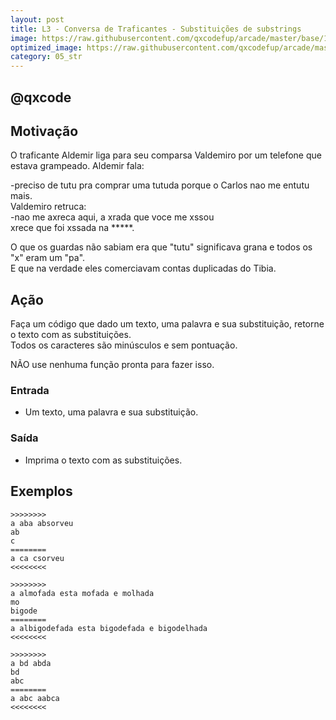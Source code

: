 ```yaml
---
layout: post
title: L3 - Conversa de Traficantes - Substituições de substrings
image: https://raw.githubusercontent.com/qxcodefup/arcade/master/base/124/__capa.jpg
optimized_image: https://raw.githubusercontent.com/qxcodefup/arcade/master/.indexer/thumbs/124/Readme.jpg
category: 05_str
---
```

<!-- DON'T EDIT THIS FILE, GENERATED BY SCRIPT -->
<!-- DON'T EDIT THIS FILE, GENERATED BY SCRIPT -->
<!-- DON'T EDIT THIS FILE, GENERATED BY SCRIPT -->
<!-- DON'T EDIT THIS FILE, GENERATED BY SCRIPT -->
<!-- DON'T EDIT THIS FILE, GENERATED BY SCRIPT -->
## @qxcode



## Motivação

O traficante Aldemir liga para seu comparsa Valdemiro por um telefone que estava grampeado. Aldemir fala:

  -preciso de tutu pra comprar uma tutuda porque o Carlos nao me entutu mais.  
Valdemiro retruca:  
  -nao me axreca aqui, a xrada que voce me xssou  
   xrece que foi xssada na \*\*\*\*\*.

O que os guardas não sabiam era que "tutu" significava grana e  todos os "x" eram um "pa".  
E que na verdade eles comerciavam contas duplicadas do Tibia.

## Ação

Faça um código que dado um texto, uma palavra e sua substituição, retorne o texto com as substituições.  
Todos os caracteres são minúsculos e sem pontuação.

NÃO use nenhuma função pronta para fazer isso.

### Entrada

* Um texto, uma palavra e sua substituição.  

### Saída

* Imprima o texto com as substituições.  

## Exemplos

```
>>>>>>>>
a aba absorveu
ab
c
========
a ca csorveu
<<<<<<<<

>>>>>>>>
a almofada esta mofada e molhada
mo
bigode
========
a albigodefada esta bigodefada e bigodelhada
<<<<<<<<

>>>>>>>>
a bd abda
bd
abc
========
a abc aabca
<<<<<<<<
```

#